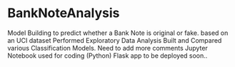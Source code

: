 # BankNoteAnalysis
Model Building to predict whether a Bank Note is original or fake. based on an UCI dataset
Performed Exploratory Data Analysis
Built and Compared various Classification Models.
Need to add more comments
Jupyter Notebook used for coding (Python)
Flask app to be deployed soon..

